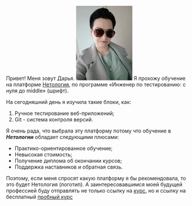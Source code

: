 Привет!
Меня зовут Дарья.
![Фото](/img/My%20photo.png)
Я прохожу обучение на платформе [Нетология](https://netology.ru), по программе «Инженер по тестированию: с нуля до middle» (шрифт). 

На сегодняшний день я изучила такие блоки, как:
1. Ручное тестирование веб-приложений;
2. Git - система контроля версий.

Я очень рада, что выбрала эту платформу потому что обучение в ***Нетологии*** обладает следующими плюсами:
+ Практико-ориентированное обучение;
+ Невысокая стоимость;
+ Получение диплома об окончании курсов;
+ Поддержка наставников и обратная связь.

Поэтому, если меня спросят какую платформу я бы рекомендовала, то это будет Нетология (логотип). А заинтересовавшимся моей будущей профессией буду отправлять не только ссылку на [курс](https://netology.ru/programs/qa-middle), но и ссылку на бесплатный [пробный курс](https://netology.ru/programs/testirovshchik)
